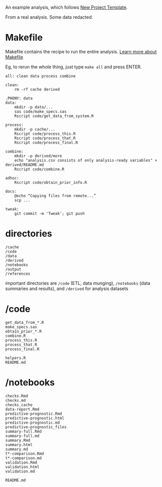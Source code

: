 An example analysis, which follows [New Project Template](https://github.com/pavopax/new-project-template).

From a real analysis. Some data redacted.

# Makefile

Makefile contains the recipe to run the entire analysis. [Learn more about
Makefile](https://github.com/pavopax/gists/blob/master/makefile-quick-start.md)

Eg, to rerun the whole thing, just type `make all` and press ENTER.


```
all: clean data process combine

clean:
	rm -rf cache derived

.PHONY: data
data:
	mkdir -p data/...
	sas code/make_specs.sas
	Rscript code/get_data_from_system.R

process:
	mkdir -p cache/...
	Rscript code/process_this.R
	Rscript code/process_that.R
	Rscript code/process_final.R

combine:
	mkdir -p derived/more
	echo "analysis.csv consists of only analysis-ready variables" > derived/README.md
	Rscript code/combine.R

adhoc:
	Rscript code/obtain_prior_info.R

docs:
	@echo “Copying files from remote...”
	scp ...

tweak:
	git commit -m 'Tweak'; git push
```


# directories

```
/cache
/code
/data
/derived
/notebooks
/output
/references
```

important directories are `/code` (ETL, data munging),  `/notebooks` (data summaries and results), and `/derived` for analysis datasets


# /code
```
get_data_from_*.R
make_specs.sas
obtain_prior_*.R
combine.R
process_this.R
process_that.R
process_final.R

helpers.R
README.md
```


# /notebooks

```
checks.Rmd
checks.md
checks_cache
data-report.Rmd
predictive-prognostic.Rmd
predictive-prognostic.html
predictive-prognostic.md
predictive-prognostic_files
summary-full.Rmd
summary-full.md
summary.Rmd
summary.html
summary.md
t*-comparison.Rmd
t*-comparison.md
validation.Rmd
validation.html
validation.md

README.md
```
